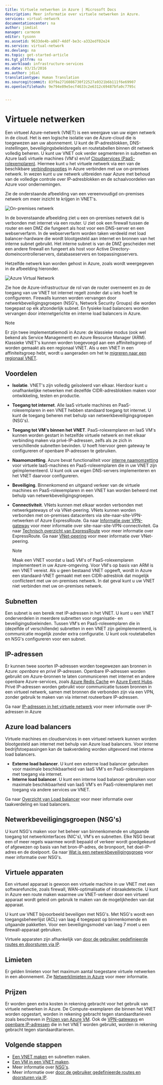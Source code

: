 ```yaml
---
title: Virtuele netwerken in Azure | Microsoft Docs
description: Meer informatie over virtuele netwerken in Azure.
services: virtual-network
documentationcenter: na
author: jimdial
manager: carmonm
editor: tysonn
ms.assetid: 9633de4b-a867-4ddf-be3c-a332edf02e24
ms.service: virtual-network
ms.devlang: na
ms.topic: get-started-article
ms.tgt_pltfrm: na
ms.workload: infrastructure-services
ms.date: 03/15/2016
ms.author: jdial
translationtype: Human Translation
ms.sourcegitcommit: 83f9a2716086730f22527a9321b6b111f6e69907
ms.openlocfilehash: 9e794e89e5ecf4633c2e6312c69487bfa0c7795c


---
```

# <a name="virtual-networks"></a>Virtuele netwerken
Een virtueel Azure-netwerk (VNET) is een weergave van uw eigen netwerk in de cloud.  Het is een logische isolatie van de Azure-cloud die is toegewezen aan uw abonnement. U kunt de IP-adresblokken, DNS-instellingen, beveiligingsbeleidsregels en routetabellen binnen dit netwerk volledig beheren. U kunt uw VNET ook verder segmenteren in subnetten en Azure IaaS virtuele machines (VM's) en/of [Cloudservices (PaaS-rolexemplaren)](../cloud-services/cloud-services-choose-me.md). Hiermee kunt u het virtuele netwerk via een van de beschikbare [verbindingsopties](../vpn-gateway/vpn-gateway-about-vpngateways.md#site-to-site-and-multi-site-connections) in Azure verbinden met uw on-premises netwerk. In wezen kunt u uw netwerk uitbreiden naar Azure met behoud van de volledige controle over IP-adresblokken en de schaalvoordelen van Azure voor ondernemingen.

Zie de onderstaande afbeelding van een vereenvoudigd on-premises netwerk om meer inzicht te krijgen in VNET's.

![On-premises netwerk](./media/virtual-networks-overview/figure01.png)

In de bovenstaande afbeelding ziet u een on-premises netwerk dat is verbonden met internet via een router. U ziet ook een firewall tussen de router en een DMZ die fungeert als host voor een DNS-server en een webserverfarm. In de webserverfarm worden taken verdeeld met load balancer-hardware die wordt blootgesteld aan internet en bronnen van het interne subnet gebruikt. Het interne subnet is van de DMZ gescheiden met een andere firewall en fungeert als host voor Active Directory-domeincontrollerservers, databaseservers en toepassingsservers.

Hetzelfde netwerk kan worden gehost in Azure, zoals wordt weergegeven in de afbeelding hieronder.

![Azure Virtual Network](./media/virtual-networks-overview/figure02.png)

Zie hoe de Azure-infrastructuur de rol van de router overneemt en zo de toegang van uw VNET tot internet regelt zonder dat u iets hoeft te configureren. Firewalls kunnen worden vervangen door netwerkbeveiligingsgroepen (NSG's, Network Security Groups) die worden toegepast op elk afzonderlijk subnet. En fysieke load balancers worden vervangen door internetgerichte en interne load balancers in Azure.

> [!NOTE]
> Er zijn twee implementatiemodi in Azure: de klassieke modus (ook wel bekend als Service Management) en Azure Resource Manager (ARM). Klassieke VNET's kunnen worden toegevoegd aan een affiniteitsgroep of worden gemaakt als een regionaal VNET. Als u een VNET in een affiniteitsgroep hebt, wordt u aangeraden om het te [migreren naar een regionaal VNET](virtual-networks-migrate-to-regional-vnet.md).
>

## <a name="benefits"></a>Voordelen
* **Isolatie**. VNET's zijn volledig geïsoleerd van elkaar. Hierdoor kunt u onafhankelijke netwerken met dezelfde CIDR-adresblokken maken voor ontwikkeling, testen en productie.
* **Toegang tot internet**. Alle IaaS virtuele machines en PaaS-rolexemplaren in een VNET hebben standaard toegang tot internet. U kunt de toegang beheren met behulp van netwerkbeveiligingsgroepen (NSG's).
* **Toegang tot VM's binnen het VNET**. PaaS-rolexemplaren en IaaS VM's kunnen worden gestart in hetzelfde virtuele netwerk en met elkaar verbinding maken via privé-IP-adressen, zelfs als ze zich in verschillende subnetten bevinden. U hoeft hiervoor geen gateway te configureren of openbare IP-adressen te gebruiken.
* **Naamomzetting**. Azure bevat functionaliteit voor [interne naamomzetting](virtual-networks-name-resolution-for-vms-and-role-instances.md) voor virtuele IaaS-machines en PaaS-rolexemplaren die in uw VNET zijn geïmplementeerd. U kunt ook uw eigen DNS-servers implementeren en het VNET daarvoor configureren.
* **Beveiliging**. Binnenkomend en uitgaand verkeer van de virtuele machines en PaaS-rolexemplaren in een VNET kan worden beheerd met behulp van netwerkbeveiligingsgroepen.
* **Connectiviteit**. VNets kunnen met elkaar worden verbonden met netwerkgateways of via VNet-peering. VNets kunnen worden verbonden met on-premises datacenters via site-naar-site-VPN-netwerken of Azure ExpressRoute. Ga naar [Informatie over VPN-gateway](../vpn-gateway/vpn-gateway-about-vpngateways.md#site-to-site-and-multi-site-connections) voor meer informatie over site-naar-site-VPN-connectiviteit. Ga naar [Technisch overzicht van ExpressRoute](../expressroute/expressroute-introduction.md) voor meer informatie over ExpressRoute. Ga naar [VNet-peering](virtual-network-peering-overview.md) voor meer informatie over VNet-peering.

  > [!NOTE]
  > Maak een VNET voordat u IaaS VM's of PaaS-rolexemplaren implementeert in uw Azure-omgeving. Voor VM's op basis van ARM is een VNET vereist. Als u geen bestaand VNET opgeeft, wordt in Azure een standaard-VNET gemaakt met een CIDR-adresblok dat mogelijk conflicteert met uw on-premises netwerk. In dat geval kunt u uw VNET niet verbinden met uw on-premises netwerk.
  >

## <a name="subnets"></a>Subnetten
Een subnet is een bereik met IP-adressen in het VNET. U kunt u een VNET onderverdelen in meerdere subnetten voor organisatie- en beveiligingsdoeleinden. Tussen VM's en PaaS-rolexemplaren die in (dezelfde of verschillende) subnetten in een VNET zijn geïmplementeerd, is communicatie mogelijk zonder extra configuratie. U kunt ook routetabellen en NSG's configureren voor een subnet.

## <a name="ip-addresses"></a>IP-adressen
Er kunnen twee soorten IP-adressen worden toegewezen aan bronnen in Azure: *openbare* en *privé* IP-adressen. Openbare IP-adressen worden gebruikt om Azure-bronnen te laten communiceren met internet en andere openbare Azure-services, zoals [Azure Redis Cache](https://azure.microsoft.com/services/cache/) en [Azure Event Hubs](https://azure.microsoft.com/documentation/services/event-hubs/). Privé IP-adressen worden gebruikt voor communicatie tussen bronnen in een virtueel netwerk, samen met bronnen die verbonden zijn via een VPN, zonder gebruik te maken van via internet routeerbare IP-adressen.

Ga naar [IP-adressen in het virtuele netwerk](virtual-network-ip-addresses-overview-arm.md) voor meer informatie over IP-adressen in Azure

## <a name="azure-load-balancers"></a>Azure load balancers
Virtuele machines en cloudservices in een virtueel netwerk kunnen worden blootgesteld aan internet met behulp van Azure load balancers. Voor interne bedrijfstoepassingen kan de taakverdeling worden uitgevoerd met interne load balancers.

* **Externe load balancer**. U kunt een externe load balancer gebruiken voor maximale beschikbaarheid van IaaS VM's en PaaS-rolexemplaren met toegang via internet.
* **Interne load balancer**. U kunt een interne load balancer gebruiken voor maximale beschikbaarheid van IaaS VM's en PaaS-rolexemplaren met toegang via andere services uw VNET.

Ga naar [Overzicht van Load balancer](../load-balancer/load-balancer-overview.md) voor meer informatie over taakverdeling en load balancers.

## <a name="network-security-groups-nsg"></a>Netwerkbeveiligingsgroepen (NSG's)
U kunt NSG's maken voor het beheer van binnenkomende en uitgaande toegang tot netwerkinterfaces (NIC's), VM's en subnetten. Elke NSG bevat een of meer regels waarmee wordt bepaald of verkeer wordt goedgekeurd of afgewezen op basis van het bron-IP-adres, de bronpoort, het doel-IP-adres en de doelpoort. Ga naar [Wat is een netwerkbeveiligingsgroep](virtual-networks-nsg.md) voor meer informatie over NSG's.

## <a name="virtual-appliances"></a>Virtuele apparaten
Een virtueel apparaat is gewoon een virtuele machine in uw VNET met een softwarefunctie, zoals firewall, WAN-optimalisatie of inbraakdetectie. U kunt in Azure een route maken waarmee uw VNET-verkeer door een virtueel apparaat wordt geleid om gebruik te maken van de mogelijkheden van dat apparaat.

U kunt uw VNET bijvoorbeeld beveiligen met NSG's. Met NSG's wordt een toegangsbeheerlijst (ACL) van laag 4 toegepast op binnenkomende en uitgaande pakketten. Voor een beveiligingsmodel van laag 7 moet u een firewall-apparaat gebruiken.

Virtuele apparaten zijn afhankelijk van [door de gebruiker gedefinieerde routes en doorsturen via IP](virtual-networks-udr-overview.md).

## <a name="limits"></a>Limieten
Er gelden limieten voor het maximum aantal toegestane virtuele netwerken in een abonnement. Zie [Netwerklimieten in Azure](../azure-subscription-service-limits.md#networking-limits) voor meer informatie.

## <a name="pricing"></a>Prijzen
Er worden geen extra kosten in rekening gebracht voor het gebruik van virtuele netwerken in Azure. De Compute-exemplaren die binnen het VNET worden opgestart, worden in rekening gebracht tegen standaardtarieven zoals beschreven in [Prijzen van Azure VM](https://azure.microsoft.com/pricing/details/virtual-machines/). Ook de [VPN-gateways](https://azure.microsoft.com/pricing/details/vpn-gateway/) en [openbare IP-adressen](https://azure.microsoft.com/pricing/details/ip-addresses/) die in het VNET worden gebruikt, worden in rekening gebracht tegen standaardtarieven.

## <a name="next-steps"></a>Volgende stappen
* [Een VNET maken](virtual-networks-create-vnet-arm-pportal.md) en subnetten maken.
* [Een VM in een VNET maken](../virtual-machines/virtual-machines-windows-hero-tutorial.md).
* Meer informatie over [NSG's](virtual-networks-nsg.md).
* Meer informatie over [door de gebruiker gedefinieerde routes en doorsturen via IP](virtual-networks-udr-overview.md).



<!--HONumber=Feb17_HO1-->


